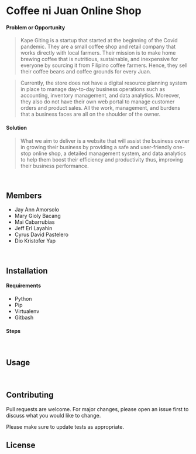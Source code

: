 <!-- # CMSC-128-129-Group-Repo

- Members:
    - Mary Gioly Baqang
    - Dio Kristofer Yap
    - Cyrus David Pastelero
    - Jeff Erl Layahin
    - Mai Cabarrubias
    - Jay Ann Amorsolo
 -->
 
 # **Coffee ni Juan Online Shop**

#### Problem or Opportunity
>Kape Giting is a startup that started at the beginning of the Covid pandemic. They are a small coffee shop and retail company that works directly with local farmers. Their mission is to make home brewing coffee that is nutritious, sustainable, and inexpensive for everyone by sourcing it from Filipino coffee farmers. Hence, they sell their coffee beans and coffee grounds for every Juan. 

>Currently, the store does not have a digital resource planning system in place to manage day-to-day business operations such as accounting, inventory management, and data analytics. Moreover, they also do not have their own web portal to manage customer orders and product sales. All the work, management, and burdens that a business faces are all on the shoulder of the owner.

#### Solution
>What we aim to deliver is a website that will assist the business owner in growing their business by providing a safe and user-friendly one-stop online shop, a detailed management system, and data analytics to help them boost their efficiency and productivity thus, improving their business performance.
<br />

## Members
   * Jay Ann Amorsolo
   * Mary Gioly Bacang
   * Mai Cabarrubias
   * Jeff Erl Layahin
   * Cyrus David Pastelero
   * Dio Kristofer Yap
<br />

## Installation

#### Requirements
  * Python
  * Pip
  * Virtualenv
  * Gitbash
  
#### Steps
<!-- > 1. Clone the git repository. This will be your project folder.
```bash git clone https://github.com/Cyvid7-Darus10/CMSC-128-Group-Repo.git ```

> 2. Navigate to your project folder using the terminal/cmd/gitbash

> 3. Create a virtual environment
```bash py -m venv env ```

> Activate your virtual environment by running activate in your terminal/cmd/gitbash. The activate file can be found in env\Scripts\activate. A local environment helps in decoupling and isolating different versions of Python and its associated packages and modules.
```bash env\Scripts\activate ```

>  -->


<br />


## Usage
<br />


## Contributing
Pull requests are welcome. For major changes, please open an issue first to discuss what you would like to change.

Please make sure to update tests as appropriate.
<br />


## License

    
